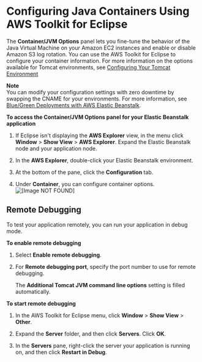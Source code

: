 # Configuring Java Containers Using AWS Toolkit for Eclipse<a name="create_deploy_Java.container"></a>

The **Container/JVM Options** panel lets you fine\-tune the behavior of the Java Virtual Machine on your Amazon EC2 instances and enable or disable Amazon S3 log rotation\. You can use the AWS Toolkit for Eclipse to configure your container information\. For more information on the options available for Tomcat environments, see [Configuring Your Tomcat Environment](java-tomcat-platform.md#java-tomcat-options)

**Note**  
You can modify your configuration settings with zero downtime by swapping the CNAME for your environments\. For more information, see [Blue/Green Deployments with AWS Elastic Beanstalk](using-features.CNAMESwap.md)\.

**To access the Container/JVM Options panel for your Elastic Beanstalk application**

1. If Eclipse isn't displaying the **AWS Explorer** view, in the menu click **Window** > **Show View** > **AWS Explorer**\. Expand the Elastic Beanstalk node and your application node\. 

1. In the **AWS Explorer**, double\-click your Elastic Beanstalk environment\.

1. At the bottom of the pane, click the **Configuration** tab\.

1. Under **Container**, you can configure container options\.   
![\[Image NOT FOUND\]](http://docs.aws.amazon.com/elasticbeanstalk/latest/dg/images/aeb-eclipse-container-options.png)

## Remote Debugging<a name="create_deploy_Java.container.eclipse.remotedebug"></a>

To test your application remotely, you can run your application in debug mode\.

**To enable remote debugging**

1. Select **Enable remote debugging**\. 

1. For **Remote debugging port**, specify the port number to use for remote debugging\. 

   The **Additional Tomcat JVM command line options** setting is filled automatically\. 

**To start remote debugging**

1. In the AWS Toolkit for Eclipse menu, click **Window** > **Show View** > **Other**\. 

1. Expand the **Server** folder, and then click **Servers**\. Click **OK**\.

1. In the **Servers** pane, right\-click the server your application is running on, and then click **Restart in Debug**\.